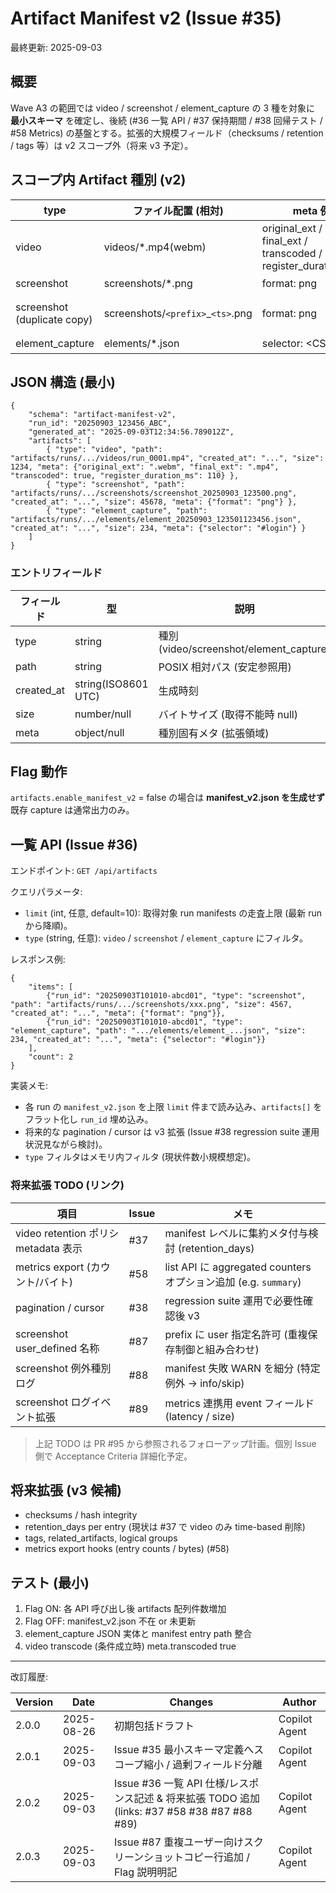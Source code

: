 # Artifact Manifest v2 (Issue #35)

最終更新: 2025-09-03

## 概要

Wave A3 の範囲では video / screenshot / element_capture の 3 種を対象に **最小スキーマ** を確定し、後続 (#36 一覧 API / #37 保持期間 / #38 回帰テスト / #58 Metrics) の基盤とする。拡張的大規模フィールド（checksums / retention / tags 等）は v2 スコープ外（将来 v3 予定）。

## スコープ内 Artifact 種別 (v2)

| type | ファイル配置 (相対) | meta 例 | 備考 |
|------|----------------------|---------|------|
| video | videos/*.mp4(webm) | original_ext / final_ext / transcoded / register_duration_ms | 変換は ffmpeg 存在時 (#30) |
| screenshot | screenshots/*.png | format: png | 将来 user_named (#87) 追加予定 |
| screenshot (duplicate copy) | screenshots/`<prefix>`_`<ts>`.png | format: png | Flag `artifacts.screenshot.user_named_copy_enabled` (Issue #87) により生成 / OFF で無効 |
| element_capture | elements/*.json | selector: \<CSS\> | JSON 本体に text/value/captured_at |

## JSON 構造 (最小)

```jsonc
{
    "schema": "artifact-manifest-v2",
    "run_id": "20250903_123456_ABC",
    "generated_at": "2025-09-03T12:34:56.789012Z",
    "artifacts": [
        { "type": "video", "path": "artifacts/runs/.../videos/run_0001.mp4", "created_at": "...", "size": 1234, "meta": {"original_ext": ".webm", "final_ext": ".mp4", "transcoded": true, "register_duration_ms": 110} },
        { "type": "screenshot", "path": "artifacts/runs/.../screenshots/screenshot_20250903_123500.png", "created_at": "...", "size": 45678, "meta": {"format": "png"} },
        { "type": "element_capture", "path": "artifacts/runs/.../elements/element_20250903_123501123456.json", "created_at": "...", "size": 234, "meta": {"selector": "#login"} }
    ]
}
```

### エントリフィールド

| フィールド | 型 | 説明 |
|------------|----|------|
| type | string | 種別 (video/screenshot/element_capture) |
| path | string | POSIX 相対パス (安定参照用) |
| created_at | string(ISO8601 UTC) | 生成時刻 |
| size | number/null | バイトサイズ (取得不能時 null) |
| meta | object/null | 種別固有メタ (拡張領域) |

## Flag 動作

`artifacts.enable_manifest_v2` = false の場合は **manifest_v2.json を生成せず** 既存 capture は通常出力のみ。

## 一覧 API (Issue #36)

エンドポイント: `GET /api/artifacts`

クエリパラメータ:

- `limit` (int, 任意, default=10): 取得対象 run manifests の走査上限 (最新 run から降順)。
- `type` (string, 任意): `video` / `screenshot` / `element_capture` にフィルタ。

レスポンス例:

```jsonc
{
    "items": [
        {"run_id": "20250903T101010-abcd01", "type": "screenshot", "path": "artifacts/runs/.../screenshots/xxx.png", "size": 4567, "created_at": "...", "meta": {"format": "png"}},
        {"run_id": "20250903T101010-abcd01", "type": "element_capture", "path": ".../elements/element_...json", "size": 234, "created_at": "...", "meta": {"selector": "#login"}}
    ],
    "count": 2
}
```

実装メモ:

- 各 run の `manifest_v2.json` を上限 `limit` 件まで読み込み、`artifacts[]` をフラット化し `run_id` 埋め込み。
- 将来的な pagination / cursor は v3 拡張 (Issue #38 regression suite 運用状況見ながら検討)。
- `type` フィルタはメモリ内フィルタ (現状件数小規模想定)。

### 将来拡張 TODO (リンク)

| 項目 | Issue | メモ |
|------|-------|------|
| video retention ポリシ metadata 表示 | #37 | manifest レベルに集約メタ付与検討 (retention_days) |
| metrics export (カウント/バイト) | #58 | list API に aggregated counters オプション追加 (e.g. `summary`) |
| pagination / cursor | #38 | regression suite 運用で必要性確認後 v3 |
| screenshot user_defined 名称 | #87 | prefix に user 指定名許可 (重複保存制御と組み合わせ) |
| screenshot 例外種別ログ | #88 | manifest 失敗 WARN を細分 (特定例外 → info/skip) |
| screenshot ログイベント拡張 | #89 | metrics 連携用 event フィールド (latency / size) |

> 上記 TODO は PR #95 から参照されるフォローアップ計画。個別 Issue 側で Acceptance Criteria 詳細化予定。

## 将来拡張 (v3 候補)

- checksums / hash integrity
- retention_days per entry (現状は #37 で video のみ time-based 削除)
- tags, related_artifacts, logical groups
- metrics export hooks (entry counts / bytes) (#58)

## テスト (最小)

1. Flag ON: 各 API 呼び出し後 artifacts 配列件数増加
2. Flag OFF: manifest_v2.json 不在 or 未更新
3. element_capture JSON 実体と manifest entry path 整合
4. video transcode (条件成立時) meta.transcoded true

---

改訂履歴:

| Version | Date | Changes | Author |
|---------|------|---------|--------|
| 2.0.0 | 2025-08-26 | 初期包括ドラフト | Copilot Agent |
| 2.0.1 | 2025-09-03 | Issue #35 最小スキーマ定義へスコープ縮小 / 過剰フィールド分離 | Copilot Agent |
| 2.0.2 | 2025-09-03 | Issue #36 一覧 API 仕様/レスポンス記述 & 将来拡張 TODO 追加 (links: #37 #58 #38 #87 #88 #89) | Copilot Agent |
| 2.0.3 | 2025-09-03 | Issue #87 重複ユーザー向けスクリーンショットコピー行追加 / Flag 説明明記 | Copilot Agent |
